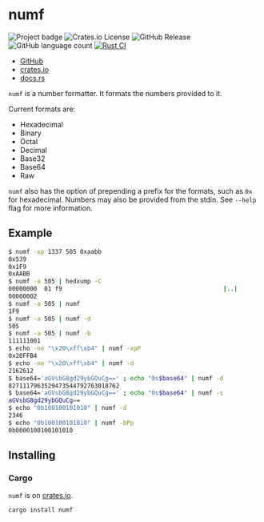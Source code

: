 # numf

![Project badge](https://img.shields.io/badge/language-Rust-blue.svg)
![Crates.io License](https://img.shields.io/crates/l/numf)
![GitHub Release](https://img.shields.io/github/v/release/PlexSheep/numf)
![GitHub language count](https://img.shields.io/github/languages/count/PlexSheep/numf)
[![Rust CI](https://github.com/PlexSheep/numf/actions/workflows/cargo.yaml/badge.svg)](https://github.com/PlexSheep/numf/actions/workflows/cargo.yaml)

* [GitHub](https://github.com/PlexSheep/numf)
* [crates.io](https://crates.io/crates/numf)
* [docs.rs](https://docs.rs/numf/latest/numf/)

`numf` is a number formatter. It formats the numbers provided to it.

Current formats are:

- Hexadecimal
- Binary
- Octal
- Decimal
- Base32
- Base64
- Raw

`numf` also has the option of prepending a prefix for the formats, such as
`0x` for hexadecimal. Numbers may also be provided from the stdin. See `--help`
flag for more information.

## Example

```bash
$ numf -xp 1337 505 0xaabb
0x539
0x1F9
0xAABB
$ numf -a 505 | hedxump -C
00000000  01 f9                                             |..|
00000002
$ numf -a 505 | numf
1F9
$ numf -a 505 | numf -d
505
$ numf -a 505 | numf -b
111111001
$ echo -ne "\x20\xff\xb4" | numf -xpP
0x20FFB4
$ echo -ne "\x20\xff\xb4" | numf -d
2162612
$ base64='aGVsbG8gd29ybGQuCg==' ; echo "0s$base64" | numf -d
8271117963529473544792763018762
$ base64='aGVsbG8gd29ybGQuCg==' ; echo "0s$base64" | numf -s
aGVsbG8gd29ybGQuCg==
$ echo "0b100100101010" | numf -d
2346
$ echo "0b100100101010" | numf -bPp
0b0000100100101010
```
## Installing

### Cargo

`numf` is on [crates.io](https://crates.io).

```
cargo install numf
```

